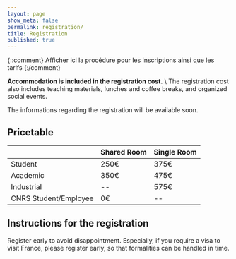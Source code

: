 ```yaml
---
layout: page
show_meta: false
permalink: registration/
title: Registration
published: true
---
```

{::comment}
Afficher ici la procédure pour les inscriptions ainsi que les tarifs
{:/comment}


**Accommodation is included in the registration cost.** \\
The registration cost also includes teaching materials, lunches and coffee breaks, and organized social events.

The informations regarding the registration will be available soon.

## Pricetable

|                       | Shared Room  | Single Room  |
|:----------------------|--------------|--------------|
| Student               | 250&euro;    | 375&euro;    |
| Academic              | 350&euro;    | 475&euro;    |
| Industrial            | --           | 575&euro;    |
| CNRS Student/Employee | 0&euro;      | --           |

## Instructions for the registration

Register early to avoid disappointment. Especially, if you require a visa to visit France, please register early, so that formalities can be handled in time.
